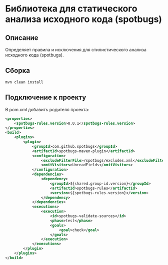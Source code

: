 # Библиотека для статического анализа исходного кода (spotbugs)

## Описание
Определяет правила и исключения для стилистического анализа исходного кода (spotbugs).

## Сборка
```shell
mvn clean install
```

## Подключение к проекту
В pom.xml добавить родителя проекта:
```xml
<properties>
    <spotbugs-rules.version>0.0.1</spotbugs-rules.version>
</properties>
<build>
    <plugins>
        <plugin>
            <groupId>com.github.spotbugs</groupId>
            <artifactId>spotbugs-maven-plugin</artifactId>
            <configuration>
                <excludeFilterFile>/spotbugs/excludes.xml</excludeFilterFile>
                <omitVisitors>UnreadFields</omitVisitors>
            </configuration>
            <dependencies>
                <dependency>
                    <groupId>${shared.group-id.version}</groupId>
                    <artifactId>spotbugs-rules</artifactId>
                    <version>${spotbugs-rules.version}</version>
                </dependency>
            </dependencies>
            <executions>
                <execution>
                    <id>spotbugs-validate-sources</id>
                    <phase>test</phase>
                    <goals>
                        <goal>check</goal>
                    </goals>
                </execution>
            </executions>
        </plugin>
    </plugins>
</build>
```